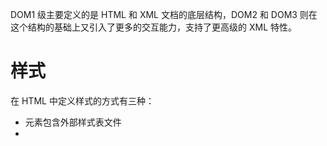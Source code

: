 DOM1 级主要定义的是 HTML 和 XML 文档的底层结构，DOM2 和 DOM3 则在这个结构的基础上又引入了更多的交互能力，支持了更高级的 XML 特性。

# 样式
在 HTML 中定义样式的方式有三种：
- <link/> 元素包含外部样式表文件
- <style/> 元素定义嵌入式样式
- style 特性定义针对特定元素的样式

## 元素大小
- 偏移量(offset dimension)：包括元素在屏幕上占用的所有可见空间
元素的可见大小包括内边距、滚动条、边框大小（不包括外边距）
偏移量属性都是只读的，而且每次访问都要重新计算，因此要尽量避免重复访问，或者将其保存在局部变量中以提高性能
- 客户区大小(client dimension)：元素内容及其内边距所占据的空间大小
也是只读的，每次访问也需要重新计算
- 滚动大小(scroll demension)：包含滚动内容的元素的大小。

# 遍历
NodeIterator 和 TreeWalker 能够基于给定的起点对 DOM 结构执行深度优先的遍历操作。

# 范围 range API
选择 DOM 结构中的特定部分，执行相应操作。